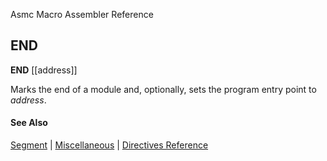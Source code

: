 Asmc Macro Assembler Reference

## END

**END** [[address]]

Marks the end of a module and, optionally, sets the program entry point to _address_.

#### See Also

[Segment](segments.md) | [Miscellaneous](miscellaneous.md) | [Directives Reference](readme.md)
